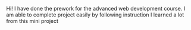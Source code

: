 Hi! I have done the prework for the advanced web development course.
I am able to complete project easily by following instruction
I learned a lot from this mini project
